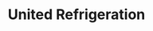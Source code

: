 ---
title: "United Refrigeration"
url: /pinellas-park/united-refrigeration/
shop: Haushaltsgeräte
---